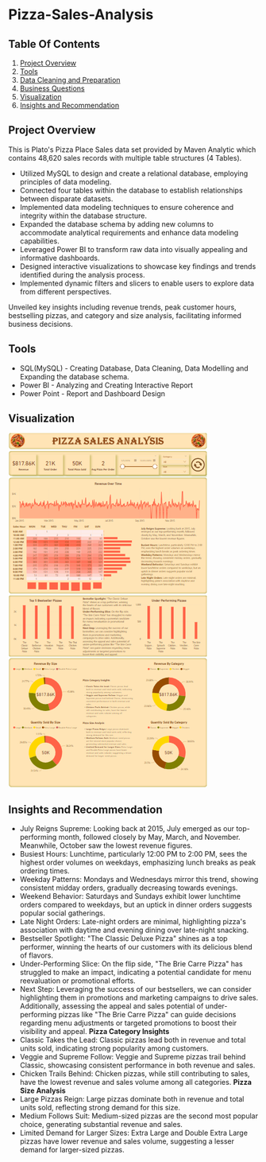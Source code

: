 # Pizza-Sales-Analysis

## Table Of Contents

1. [Project Overview](#project-overview)
2. [Tools](#tools)
3. [Data Cleaning and Preparation](#data-cleaning-and-preparation)
4. [Business Questions](#exploratory-data-analysis)
5. [Visualization](#visualization)
6. [Insights and Recommendation](#key-findings)


## Project Overview
This is Plato's Pizza Place Sales data set provided by Maven Analytic which contains 48,620 sales records with multiple table structures (4 Tables). 
* Utilized MySQL to design and create a relational database, employing principles of data modeling.
* Connected four tables within the database to establish relationships between disparate datasets.
* Implemented data modeling techniques to ensure coherence and integrity within the database structure.
* Expanded the database schema by adding new columns to accommodate analytical requirements and enhance data modeling capabilities.
* Leveraged Power BI to transform raw data into visually appealing and informative dashboards.
* Designed interactive visualizations to showcase key findings and trends identified during the analysis process.
* Implemented dynamic filters and slicers to enable users to explore data from different perspectives.

Unveiled key insights including revenue trends, peak customer hours, bestselling pizzas, and category and size analysis, facilitating informed business decisions.

## Tools
* SQL(MySQL) - Creating Database, Data Cleaning, Data Modelling and Expanding the database schema.
* Power BI - Analyzing and Creating Interactive Report
* Power Point - Report and Dashboard Design

## Visualization
![Plato's Pizza Sales Analysis Report](https://github.com/Zay-Yar-Htay/Pizza-Sales-Analysis/blob/main/Plato's%20Pizza%20Sales%20Analysis.png)

## Insights and Recommendation
* July Reigns Supreme: Looking back at 2015, July emerged as our top-performing month, followed closely by May, March, and November. Meanwhile, October saw the lowest revenue figures.
* Busiest Hours: Lunchtime, particularly 12:00 PM to 2:00 PM, sees the highest order volumes on weekdays, emphasizing lunch breaks as peak ordering times.
* Weekday Patterns: Mondays and Wednesdays mirror this trend, showing consistent midday orders, gradually decreasing towards evenings.
* Weekend Behavior: Saturdays and Sundays exhibit lower lunchtime orders compared to weekdays, but an uptick in dinner orders suggests popular social gatherings.
* Late Night Orders: Late-night orders are minimal, highlighting pizza's association with daytime and evening dining over late-night snacking.
* Bestseller Spotlight: "The Classic Deluxe Pizza" shines as a top performer, winning the hearts of our customers with its delicious blend of flavors.
* Under-Performing Slice: On the flip side, "The Brie Carre Pizza" has struggled to make an impact, indicating a potential candidate for menu reevaluation or promotional efforts.
* Next Step: Leveraging the success of our bestsellers, we can consider highlighting them in promotions and marketing campaigns to drive sales. Additionally, assessing the appeal and sales potential of under-performing pizzas like "The Brie Carre Pizza" can guide decisions regarding menu adjustments or targeted promotions to boost their visibility and appeal.
**Pizza Category Insights**
* Classic Takes the Lead: Classic pizzas lead both in revenue and total units sold, indicating strong popularity among customers.
* Veggie and Supreme Follow: Veggie and Supreme pizzas trail behind Classic, showcasing consistent performance in both revenue and sales.
* Chicken Trails Behind: Chicken pizzas, while still contributing to sales, have the lowest revenue and sales volume among all categories.
**Pizza Size Analysis**
* Large Pizzas Reign: Large pizzas dominate both in revenue and total units sold, reflecting strong demand for this size.
* Medium Follows Suit: Medium-sized pizzas are the second most popular choice, generating substantial revenue and sales.
* Limited Demand for Larger Sizes: Extra Large and Double Extra Large pizzas have lower revenue and sales volume, suggesting a lesser demand for larger-sized pizzas.
